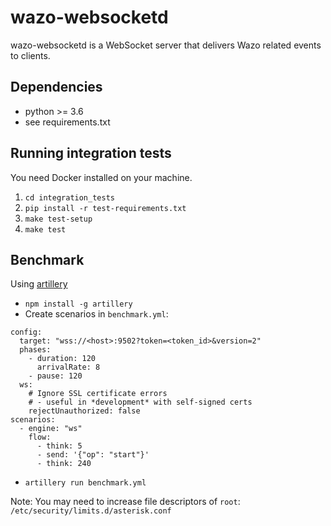 # wazo-websocketd

wazo-websocketd is a WebSocket server that delivers Wazo related events to clients.

## Dependencies

* python >= 3.6
* see requirements.txt

## Running integration tests

You need Docker installed on your machine.

1. `cd integration_tests`
2. `pip install -r test-requirements.txt`
3. `make test-setup`
4. `make test`

## Benchmark

Using [artillery](https://artillery.io/docs/getting-started/)

  * `npm install -g artillery`
  * Create scenarios in `benchmark.yml`:
```
config:
  target: "wss://<host>:9502?token=<token_id>&version=2"
  phases:
    - duration: 120
      arrivalRate: 8
    - pause: 120
  ws:
    # Ignore SSL certificate errors
    # - useful in *development* with self-signed certs
    rejectUnauthorized: false
scenarios:
  - engine: "ws"
    flow:
      - think: 5
      - send: '{"op": "start"}'
      - think: 240
```
  * `artillery run benchmark.yml`

Note: You may need to increase file descriptors of `root`: `/etc/security/limits.d/asterisk.conf`
